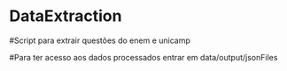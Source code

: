# DataExtraction

#Script para extrair questões do enem e unicamp

#Para ter acesso aos dados processados entrar em data/output/jsonFiles
